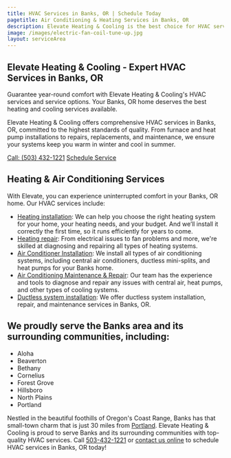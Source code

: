 ```yaml
---
title: HVAC Services in Banks, OR | Schedule Today
pagetitle: Air Conditioning & Heating Services in Banks, OR
description: Elevate Heating & Cooling is the best choice for HVAC services in Banks, OR. We offer reliable heating and cooling services to keep your home comfortable year-round.
image: /images/electric-fan-coil-tune-up.jpg
layout: serviceArea
---
```


## Elevate Heating & Cooling - Expert HVAC Services in Banks, OR

Guarantee year-round comfort with Elevate Heating & Cooling's HVAC services and service options. Your Banks, OR home deserves the best heating and cooling services available.

Elevate Heating & Cooling offers comprehensive HVAC services in Banks, OR, committed to the highest standards of quality. From furnace and heat pump installations to repairs, replacements, and maintenance, we ensure your systems keep you warm in winter and cool in summer.

<a class="btn margin-inline-end-16" data-type="accent" href="tel:5034321221">Call: (503) 432-1221</a>
<a class="btn margin-block-start-16" data-type="secondary" href="https://book.elevateheating.com/web-schedule-a-service-form">Schedule Service</a>

## Heating & Air Conditioning Services

With Elevate, you can experience uninterrupted comfort in your Banks, OR home. Our HVAC services include:

- [Heating installation](../../heating-installation/): We can help you choose the right heating system for your home, your heating needs, and your budget. And we’ll install it correctly the first time, so it runs efficiently for years to come.
- [Heating repair](../../heating-repair/): From electrical issues to fan problems and more, we're skilled at diagnosing and repairing all types of heating systems.
- [Air Conditioner Installation](../../ac-installation/): We install all types of air conditioning systems, including central air conditioners, ductless mini-splits, and heat pumps for your Banks home.
- [Air Conditioning Maintenance & Repair](../../ac-repair-and-maintenance/): Our team has the experience and tools to diagnose and repair any issues with central air, heat pumps, and other types of cooling systems.
- [Ductless system installation](../../ductless-mini-split-installations/): We offer ductless system installation, repair, and maintenance services in Banks, OR.

## We proudly serve the Banks area and its surrounding communities, including:

- Aloha
- Beaverton
- Bethany
- Cornelius
- Forest Grove
- Hillsboro
- North Plains
- Portland

Nestled in the beautiful foothills of Oregon's Coast Range, Banks has that small-town charm that is just 30 miles from [Portland](../portland-or/). Elevate Heating & Cooling is proud to serve Banks and its surrounding communities with top-quality HVAC services. Call [503-432-1221](tel:5034321221) or [contact us online](../../contact-us/) to schedule HVAC services in Banks, OR today!